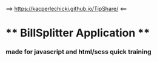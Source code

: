 ==> https://kacperlechicki.github.io/TipShare/ <==

# ** BillSplitter Application **
### made for javascript and html/scss quick training
